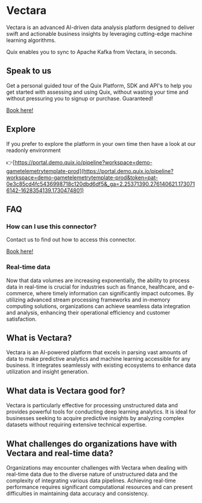 <!--[tech-name]-->
# Vectara

<!--[blurb-about-tech]-->
Vectara is an advanced AI-driven data analysis platform designed to deliver swift and actionable business insights by leveraging cutting-edge machine learning algorithms.

Quix enables you to sync to Apache Kafka <span id="to_or_from">from</span> <span id="techname">Vectara</span>, in seconds.

## Speak to us

Get a personal guided tour of the Quix Platform, SDK and API's to help you get started with assessing and using Quix, without wasting your time and without pressuring you to signup or purchase. Guaranteed!

[Book here!](https://quix.io/book-a-demo)

## Explore

If you prefer to explore the platform in your own time then have a look at our readonly environment

👉[https://portal.demo.quix.io/pipeline?workspace=demo-gametelemetrytemplate-prod](https://portal.demo.quix.io/pipeline?workspace=demo-gametelemetrytemplate-prod&token=pat-0e3c85cd4fc5436998718c120dbd6df5&_ga=2.25371390.276140621.1730716142-1628354139.1730474801)

## FAQ 

### How can I use this connector?

Contact us to find out how to access this connector.

[Book here!](https://quix.io/book-a-demo)

### Real-time data

Now that data volumes are increasing exponentially, the ability to process data in real-time is crucial for industries such as finance, healthcare, and e-commerce, where timely information can significantly impact outcomes. By utilizing advanced stream processing frameworks and in-memory computing solutions, organizations can achieve seamless data integration and analysis, enhancing their operational efficiency and customer satisfaction.

## What is <span id="techname">Vectara</span>?

<!--[tech-seo-text]-->
Vectara is an AI-powered platform that excels in parsing vast amounts of data to make predictive analytics and machine learning accessible for any business. It integrates seamlessly with existing ecosystems to enhance data utilization and insight generation.

## What data is <span id="techname">Vectara</span> good for?

<!--[tech-data-seo-text]-->
Vectara is particularly effective for processing unstructured data and provides powerful tools for conducting deep learning analytics. It is ideal for businesses seeking to acquire predictive insights by analyzing complex datasets without requiring extensive technical expertise.

## What challenges do organizations have with <span id="techname">Vectara</span> and real-time data?

<!--[tech-challenges-seo-text]-->
Organizations may encounter challenges with Vectara when dealing with real-time data due to the diverse nature of unstructured data and the complexity of integrating various data pipelines. Achieving real-time performance requires significant computational resources and can present difficulties in maintaining data accuracy and consistency.